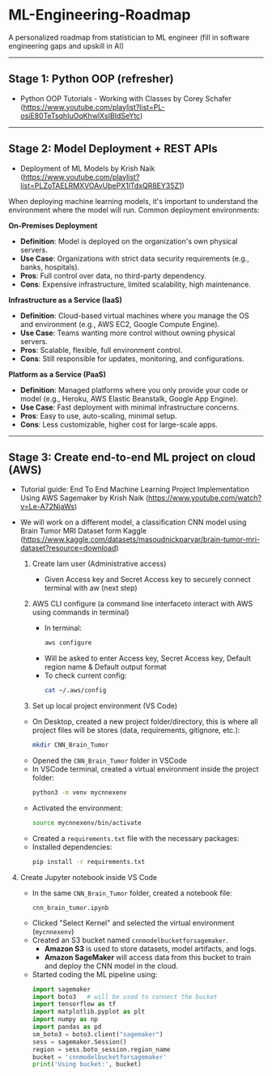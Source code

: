 # ML-Engineering-Roadmap


A personalized roadmap from statistician to ML engineer (fill in software engineering gaps and upskill in AI)

---

## Stage 1: Python OOP (refresher)
- Python OOP Tutorials - Working with Classes by Corey Schafer (https://www.youtube.com/playlist?list=PL-osiE80TeTsqhIuOqKhwlXsIBIdSeYtc) 

---

## Stage 2: Model Deployment + REST APIs
- Deployment of ML Models by Krish Naik (https://www.youtube.com/playlist?list=PLZoTAELRMXVOAvUbePX1lTdxQR8EY35Z1)

When deploying machine learning models, it's important to understand the environment where the model will run. Common deployment environments:

**On-Premises Deployment**
- **Definition**: Model is deployed on the organization's own physical servers.
- **Use Case**: Organizations with strict data security requirements (e.g., banks, hospitals).
- **Pros**: Full control over data, no third-party dependency.
- **Cons**: Expensive infrastructure, limited scalability, high maintenance.

**Infrastructure as a Service (IaaS)**
- **Definition**: Cloud-based virtual machines where you manage the OS and environment (e.g., AWS EC2, Google Compute Engine).
- **Use Case**: Teams wanting more control without owning physical servers.
- **Pros**: Scalable, flexible, full environment control.
- **Cons**: Still responsible for updates, monitoring, and configurations.

**Platform as a Service (PaaS)**
- **Definition**: Managed platforms where you only provide your code or model (e.g., Heroku, AWS Elastic Beanstalk, Google App Engine).
- **Use Case**: Fast deployment with minimal infrastructure concerns.
- **Pros**: Easy to use, auto-scaling, minimal setup.
- **Cons**: Less customizable, higher cost for large-scale apps.



---


## Stage 3: Create end-to-end ML project on cloud (AWS)

- Tutorial guide: End To End Machine Learning Project Implementation Using AWS Sagemaker by Krish Naik (https://www.youtube.com/watch?v=Le-A72NjaWs)
- We will work on a different model, a classification CNN model using Brain Tumor MRI Dataset form Kaggle (https://www.kaggle.com/datasets/masoudnickparvar/brain-tumor-mri-dataset?resource=download)

  1. Create Iam user (Administrative access)
     - Given Access key and Secret Access key to securely connect terminal with aw (next step)
  
  2. AWS CLI configure (a command line interfaceto interact with AWS using commands in terminal)
     - In terminal:
       ```bash
       aws configure
       ```
     - Will be asked to enter Access key, Secret Access key, Default region name & Default output format
     - To check current config:
       ```bash
       cat ~/.aws/config
       ```
  3. Set up local project environment (VS Code)
   - On Desktop, created a new project folder/directory, this is where all project files will be stores (data, requirements, gitignore, etc.):
     ```bash
     mkdir CNN_Brain_Tumor
     ```
   - Opened the `CNN_Brain_Tumor` folder in VSCode
   - In VSCode terminal, created a virtual environment inside the project folder:
     ```bash
     python3 -m venv mycnnexenv
     ```
   - Activated the environment:
     ```bash
     source mycnnexenv/bin/activate  
     ```
   - Created a `requirements.txt` file with the necessary packages:
   - Installed dependencies:
     ```bash
     pip install -r requirements.txt
     ```
4. Create Jupyter notebook inside VS Code

   - In the same `CNN_Brain_Tumor` folder, created a notebook file:
     ```
     cnn_brain_tumor.ipynb
     ```
   - Clicked "Select Kernel" and selected the virtual environment (`mycnnexenv`)
   - Created an S3 bucket named `cnnmodelbucketforsagemaker`.
       - **Amazon S3** is used to store datasets, model artifacts, and logs.
       - **Amazon SageMaker** will access data from this bucket to train and deploy the CNN model in the cloud.
   - Started coding the ML pipeline using:
     ```python
     import sagemaker
     import boto3   # will be used to connect the bucket
     import tensorflow as tf
     import matplotlib.pyplot as plt
     import numpy as np
     import pandas as pd
     sm_boto3 = boto3.client("sagemaker")
     sess = sagemaker.Session()
     region = sess.boto_session.region_name
     bucket = 'cnnmodelbucketforsagemaker'
     print('Using bucket:', bucket)
     ```

